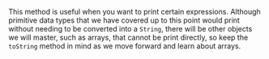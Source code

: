 This method is useful when you want to print certain expressions. Although primitive data types that we have covered up to this point would print without needing to be converted into a `String`, there will be other objects we will master, such as arrays, that cannot be print directly, so keep the `toString` method in mind as we move forward and learn about arrays.

